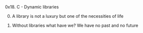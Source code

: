 0x18. C - Dynamic libraries

0. A library is not a luxury but one of the necessities of life

1. Without libraries what have we? We have no past and no future
